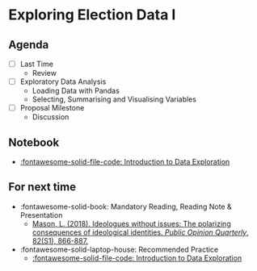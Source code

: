 # Exploring Election Data I

## Agenda
- [ ] Last Time
    - Review
- [ ] Exploratory Data Analysis
    - Loading Data with Pandas
    - Selecting, Summarising and Visualising Variables
- [ ] Proposal Milestone
    - Discussion

## Notebook
- [:fontawesome-solid-file-code: Introduction to Data Exploration](https://colab.research.google.com/github/mickaeltemporao/itds/blob/main/materials/04-data-exploration-columns.ipynb)

## For next time
- :fontawesome-solid-book: Mandatory Reading, Reading Note & Presentation
    - [Mason, L. (2018). Ideologues without issues: The polarizing consequences of ideological identities. *Public Opinion Quarterly*, 82(S1), 866-887.](https://academic.oup.com/poq/article/82/S1/866/4951269?login=true)
- :fontawesome-solid-laptop-house: Recommended Practice
    - [:fontawesome-solid-file-code: Introduction to Data Exploration](https://colab.research.google.com/github/mickaeltemporao/itds/blob/main/materials/04-data-exploration-columns.ipynb)

